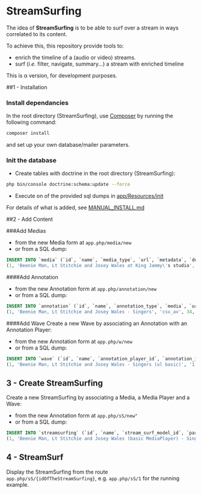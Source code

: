 # StreamSurfing

The idea of **StreamSurfing** is to be able to surf over a stream in ways correlated to its content.

To achieve this, this repository provide tools to: 
- enrich the timeline of a (audio or video) streams. 
- surf (_i.e._ filter, navigate, summary...) a stream with enriched timeline

This is &alpha; version, for development purposes.

##1 - Installation

### Install dependancies

In the root directory (StreamSurfing),  use [Composer](https://getcomposer.org/) by running the following command:
```bash
composer install
```
and set up your own database/mailer parameters.

### Init the database
- Create tables with doctrine in the root directory (StreamSurfing): 
```bash
php bin/console doctrine:schema:update --force
```
- Execute on of the provided sql dumps in [app/Resources/init](https://github.com/adrien-vieilleribiere/StreamSurfing/tree/master/app/Resources/init)
    
For details of what is added, see [MANUAL_INSTALL.md](https://github.com/adrien-vieilleribiere/StreamSurfing/tree/master/MANUAL_INSTALL.md)



##2 - Add Content

###Add Medias
- from  the new Media form at `app.php/media/new`
- or from a SQL dump:
 ```sql
INSERT INTO `media` (`id`, `name`, `media_type`, `url`, `metadata`, `duration`) VALUES
(1, 'Beenie Man, Lt Stitchie and Josey Wales at King Jammy\'s studio', 21000, 'https://www.youtube.com/watch?v=MCzd8LgUgeQ', '{"name":"Beenie Man, Lt Stitchie and Josey Wales at King Jammy\'s studio","idPlatform":"MCzd8LgUgeQ"}', 1665);
 ```

####Add Annotation
- from the new Annotation form at `app.php/annotation/new`
- or from a SQL dump:
 ```sql
INSERT INTO `annotation` (`id`, `name`, `annotation_type`, `media`, `url`, `scheme`) VALUES
(1, 'Beenie Man, Lt Stitchie and Josey Wales - Singers', 'csv_av', 34, '/av/annot/MCzd8LgUgeQ_KingJammys.csv', '3');
 ```

####Add Wave
Create a new Wave by associating an Annotation with an Annotation Player: 
- from the new Annotation form at `app.php/w/new`
- or from a SQL dump:
 ```sql
INSERT INTO `wave` (`id`, `name`, `annotation_player_id`, `annotation_id`, `param`) VALUES
(1, 'Beenie Man, Lt Stitchie and Josey Wales - Singers (ul basic)', '1', '1', NULL);
```

## 3 - Create StreamSurfing
Create a new StreamSurfing by associating a Media, a Media Player and a Wave: 
- from the new Annotation form at `app.php/sS/new"`
- or from a SQL dump:
 ```sql
INSERT INTO `streamsurfing` (`id`, `name`, `stream_surf_model_id`, `param`, `stream_surf_media_player_id`, `stream_surf_media_id`, `stream_surf_wave_id`) VALUES
(1, 'Beenie Man, Lt Stitchie and Josey Wales (basic MediaPlayer) - Singers (ul basic)', 1, '{\'test\': 42}', 1, 1, '1');
```

## 4 - StreamSurf
Display the StreamSurfing from the route `app.php/sS/{idOfTheStreamSurfing}`, 
e.g. `app.php/sS/1` for the running example.




